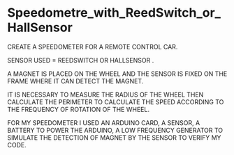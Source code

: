 # Speedometre_with_ReedSwitch_or_HallSensor
CREATE A SPEEDOMETER FOR A REMOTE CONTROL CAR.

SENSOR USED = REEDSWITCH  OR HALLSENSOR .

A MAGNET IS PLACED ON THE WHEEL AND THE SENSOR IS FIXED ON THE FRAME WHERE IT CAN DETECT THE MAGNET.

IT IS NECESSARY TO MEASURE THE RADIUS OF THE WHEEL THEN CALCULATE THE PERIMETER TO CALCULATE THE SPEED ACCORDING TO THE FREQUENCY OF ROTATION OF THE WHEEL.

FOR MY SPEEDOMETER I USED AN ARDUINO CARD, A SENSOR, A BATTERY TO POWER THE ARDUINO, A LOW FREQUENCY GENERATOR TO SIMULATE THE DETECTION OF MAGNET BY THE SENSOR TO VERIFY MY CODE.
